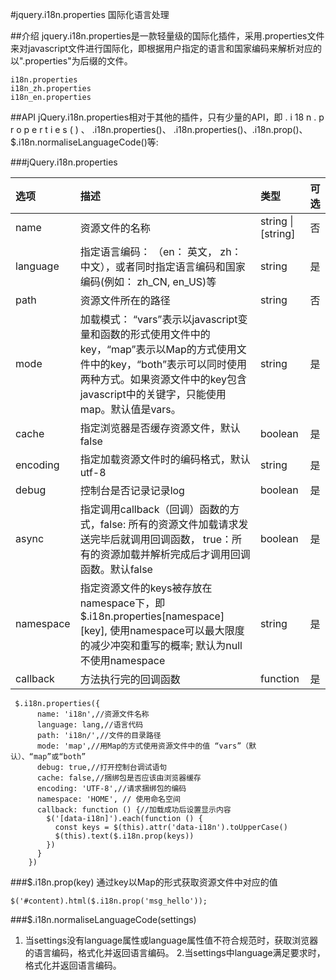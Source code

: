 #jquery.i18n.properties 国际化语言处理

##介绍
jquery.i18n.properties是一款轻量级的国际化插件，采用.properties文件来对javascript文件进行国际化，即根据用户指定的语言和国家编码来解析对应的以".properties"为后缀的文件。


```$xslt
i18n.properties
i18n_zh.properties
i18n_en.properties
```

##API
jQuery.i18n.properties相对于其他的插件，只有少量的API，即 . i 18 n . p r o p e r t i e s ( ) 、 .i18n.properties()、 .i18n.properties()、.i18n.prop()、$.i18n.normaliseLanguageCode()等:

###jQuery.i18n.properties
<div class="table-box"><table><thead><tr><th align="left">选项</th><th align="left">描述</th><th align="left">类型</th><th align="left">可选</th></tr></thead><tbody><tr><td align="left">name</td><td align="left">资源文件的名称</td><td align="left">string | [string]</td><td align="left">否</td></tr><tr><td align="left">language</td><td align="left">指定语言编码： （en： 英文， zh： 中文），或者同时指定语言编码和国家编码(例如： zh_CN, en_US)等</td><td align="left">string</td><td align="left">是</td></tr><tr><td align="left">path</td><td align="left">资源文件所在的路径</td><td align="left">string</td><td align="left">否</td></tr><tr><td align="left">mode</td><td align="left">加载模式： “vars”表示以javascript变量和函数的形式使用文件中的key，“map”表示以Map的方式使用文件中的key，“both”表示可以同时使用两种方式。如果资源文件中的key包含javascript中的关键字，只能使用map。默认值是vars。</td><td align="left">string</td><td align="left">是</td></tr><tr><td align="left">cache</td><td align="left">指定浏览器是否缓存资源文件，默认false</td><td align="left">boolean</td><td align="left">是</td></tr><tr><td align="left">encoding</td><td align="left">指定加载资源文件时的编码格式，默认utf-8</td><td align="left">string</td><td align="left">是</td></tr><tr><td align="left">debug</td><td align="left">控制台是否记录记录log</td><td align="left">boolean</td><td align="left">是</td></tr><tr><td align="left">async</td><td align="left">指定调用callback（回调）函数的方式，false: 所有的资源文件加载请求发送完毕后就调用回调函数， true：所有的资源加载并解析完成后才调用回调函数。默认false</td><td align="left">boolean</td><td align="left">是</td></tr><tr><td align="left">namespace</td><td align="left">指定资源文件的keys被存放在namespace下，即$.i18n.properties[namespace][key], 使用namespace可以最大限度的减少冲突和重写的概率; 默认为null不使用namespace</td><td align="left">string</td><td align="left">是</td></tr><tr><td align="left">callback</td><td align="left">方法执行完的回调函数</td><td align="left">function</td><td align="left">是</td></tr></tbody></table></div>

```$xslt
 $.i18n.properties({
      name: 'i18n',//资源文件名称
      language: lang,//语言代码
      path: 'i18n/',//文件的目录路径
      mode: 'map',//用Map的方式使用资源文件中的值 “vars”（默认）、“map”或“both”
      debug: true,//打开控制台调试语句
      cache: false,//捆绑包是否应该由浏览器缓存
      encoding: 'UTF-8',//请求捆绑包的编码
      namespace: 'HOME', // 使用命名空间
      callback: function () {//加载成功后设置显示内容
        $('[data-i18n]').each(function () {
          const keys = $(this).attr('data-i18n').toUpperCase()
          $(this).text($.i18n.prop(keys))
        })
      }
    })

```

###$.i18n.prop(key)
通过key以Map的形式获取资源文件中对应的值
```$xslt
$('#content).html($.i18n.prop('msg_hello'));
```

###$.i18n.normaliseLanguageCode(settings)
1.    当settings没有language属性或language属性值不符合规范时，获取浏览器的语言编码，格式化并返回语言编码。
2.当settings中language满足要求时，格式化并返回语言编码。


